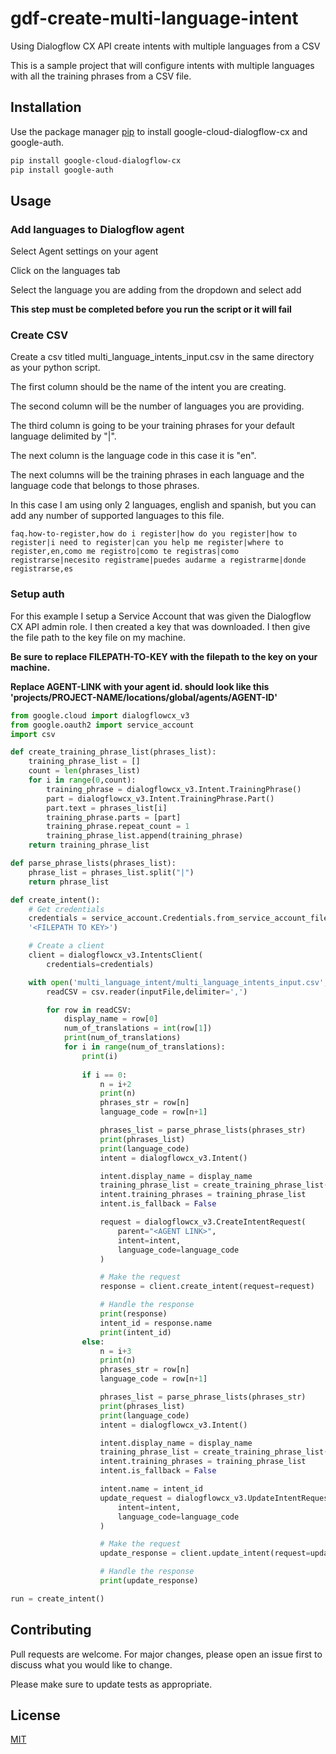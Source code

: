# gdf-create-multi-language-intent
Using Dialogflow CX API create intents with multiple languages from a CSV

This is a sample project that will configure intents with multiple languages with all the training phrases from a CSV file. 

## Installation

Use the package manager [pip](https://pip.pypa.io/en/stable/) to install google-cloud-dialogflow-cx and google-auth.

```bash
pip install google-cloud-dialogflow-cx
pip install google-auth
```

## Usage
### Add languages to Dialogflow agent
Select Agent settings on your agent

Click on the languages tab

Select the language you are adding from the dropdown and select add

**This step must be completed before you run the script or it will fail**



### Create CSV
Create a csv titled multi_language_intents_input.csv in the same directory as your python script. 

The first column should be the name of the intent you are creating. 

The second column will be the number of languages you are providing. 

The third column is going to be your training phrases for your default language delimited by "|".

The next column is the language code in this case it is "en".

The next columns will be the training phrases in each language and the language code that belongs to those phrases. 

In this case I am using only 2 languages, english and spanish, but you can add any number of supported languages to this file. 



```csv
faq.how-to-register,how do i register|how do you register|how to register|i need to register|can you help me register|where to register,en,como me registro|como te registras|como registrarse|necesito registrame|puedes audarme a registrarme|donde registrarse,es
```

### Setup auth
For this example I setup a Service Account that was given the Dialogflow CX API admin role. I then created a key that was downloaded. I then give the file path to the key file on my machine. 

**Be sure to replace FILEPATH-TO-KEY with the filepath to the key on your machine.**

**Replace AGENT-LINK with your agent id. should look like this 'projects/PROJECT-NAME/locations/global/agents/AGENT-ID'**

```python
from google.cloud import dialogflowcx_v3
from google.oauth2 import service_account
import csv

def create_training_phrase_list(phrases_list):
    training_phrase_list = []
    count = len(phrases_list)
    for i in range(0,count):
        training_phrase = dialogflowcx_v3.Intent.TrainingPhrase()
        part = dialogflowcx_v3.Intent.TrainingPhrase.Part()
        part.text = phrases_list[i]
        training_phrase.parts = [part]
        training_phrase.repeat_count = 1
        training_phrase_list.append(training_phrase)
    return training_phrase_list

def parse_phrase_lists(phrases_list):
    phrase_list = phrases_list.split("|")
    return phrase_list

def create_intent():
    # Get credentials
    credentials = service_account.Credentials.from_service_account_file(
    '<FILEPATH TO KEY>')

    # Create a client
    client = dialogflowcx_v3.IntentsClient(
        credentials=credentials)

    with open('multi_language_intent/multi_language_intents_input.csv',encoding="utf-8-sig") as inputFile:
        readCSV = csv.reader(inputFile,delimiter=',')

        for row in readCSV:
            display_name = row[0]
            num_of_translations = int(row[1])
            print(num_of_translations)
            for i in range(num_of_translations):
                print(i)
                
                if i == 0:
                    n = i+2
                    print(n)
                    phrases_str = row[n]
                    language_code = row[n+1]

                    phrases_list = parse_phrase_lists(phrases_str)
                    print(phrases_list)
                    print(language_code)
                    intent = dialogflowcx_v3.Intent()

                    intent.display_name = display_name
                    training_phrase_list = create_training_phrase_list(phrases_list)
                    intent.training_phrases = training_phrase_list
                    intent.is_fallback = False

                    request = dialogflowcx_v3.CreateIntentRequest(
                        parent="<AGENT LINK>",
                        intent=intent,
                        language_code=language_code
                    )

                    # Make the request
                    response = client.create_intent(request=request)

                    # Handle the response
                    print(response)
                    intent_id = response.name
                    print(intent_id)
                else:
                    n = i+3
                    print(n)
                    phrases_str = row[n]
                    language_code = row[n+1]

                    phrases_list = parse_phrase_lists(phrases_str)
                    print(phrases_list)
                    print(language_code)
                    intent = dialogflowcx_v3.Intent()

                    intent.display_name = display_name
                    training_phrase_list = create_training_phrase_list(phrases_list)
                    intent.training_phrases = training_phrase_list
                    intent.is_fallback = False

                    intent.name = intent_id
                    update_request = dialogflowcx_v3.UpdateIntentRequest(
                        intent=intent,
                        language_code=language_code
                    )

                    # Make the request
                    update_response = client.update_intent(request=update_request)

                    # Handle the response
                    print(update_response)

run = create_intent()
```

## Contributing

Pull requests are welcome. For major changes, please open an issue first
to discuss what you would like to change.

Please make sure to update tests as appropriate.

## License

[MIT](https://choosealicense.com/licenses/mit/)
